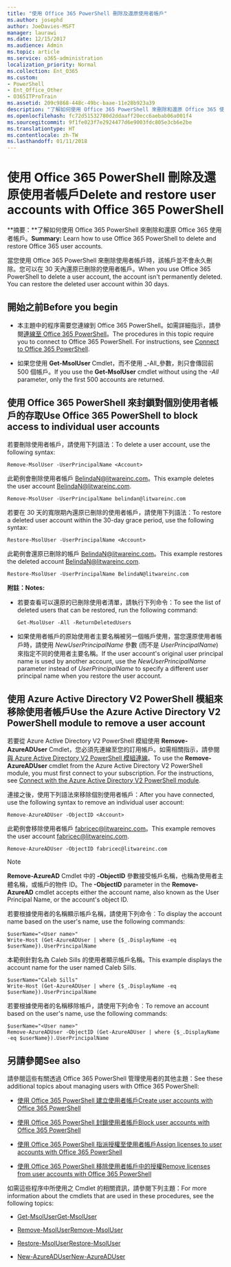 ```yaml
---
title: "使用 Office 365 PowerShell 刪除及還原使用者帳戶"
ms.author: josephd
author: JoeDavies-MSFT
manager: laurawi
ms.date: 12/15/2017
ms.audience: Admin
ms.topic: article
ms.service: o365-administration
localization_priority: Normal
ms.collection: Ent_O365
ms.custom:
- PowerShell
- Ent_Office_Other
- O365ITProTrain
ms.assetid: 209c9868-448c-49bc-baae-11e28b923a39
description: "了解如何使用 Office 365 PowerShell 來刪除和還原 Office 365 使用者帳戶。"
ms.openlocfilehash: fc72d51532780d2ddaaff20ecc6aebab06a001f4
ms.sourcegitcommit: 9f1fe023f7e2924477d6e9003fdc805e3cb6e2be
ms.translationtype: HT
ms.contentlocale: zh-TW
ms.lasthandoff: 01/11/2018
---
```

# <a name="delete-and-restore-user-accounts-with-office-365-powershell"></a><span data-ttu-id="e8984-103">使用 Office 365 PowerShell 刪除及還原使用者帳戶</span><span class="sxs-lookup"><span data-stu-id="e8984-103">Delete and restore user accounts with Office 365 PowerShell</span></span>

<span data-ttu-id="e8984-104">**摘要：**了解如何使用 Office 365 PowerShell 來刪除和還原 Office 365 使用者帳戶。</span><span class="sxs-lookup"><span data-stu-id="e8984-104">**Summary:**  Learn how to use Office 365 PowerShell to delete and restore Office 365 user accounts.</span></span>
  
<span data-ttu-id="e8984-p101">當您使用 Office 365 PowerShell 來刪除使用者帳戶時，該帳戶並不會永久刪除。您可以在 30 天內還原已刪除的使用者帳戶。</span><span class="sxs-lookup"><span data-stu-id="e8984-p101">When you use Office 365 PowerShell to delete a user account, the account isn't permanently deleted. You can restore the deleted user account within 30 days.</span></span>
  
## <a name="before-you-begin"></a><span data-ttu-id="e8984-107">開始之前</span><span class="sxs-lookup"><span data-stu-id="e8984-107">Before you begin</span></span>

- <span data-ttu-id="e8984-p102">本主題中的程序需要您連線到 Office 365 PowerShell。如需詳細指示，請參閱[連線至 Office 365 PowerShell](connect-to-office-365-powershell.md)。</span><span class="sxs-lookup"><span data-stu-id="e8984-p102">The procedures in this topic require you to connect to Office 365 PowerShell. For instructions, see [Connect to Office 365 PowerShell](connect-to-office-365-powershell.md).</span></span>
    
- <span data-ttu-id="e8984-110">如果您使用 **Get-MsolUser** Cmdlet，而不使用 _-All_參數，則只會傳回前 500 個帳戶。</span><span class="sxs-lookup"><span data-stu-id="e8984-110">If you use the **Get-MsolUser** cmdlet without using the _-All_ parameter, only the first 500 accounts are returned.</span></span>
    
## <a name="use-office-365-powershell-to-block-access-to-individual-user-accounts"></a><span data-ttu-id="e8984-111">使用 Office 365 PowerShell 來封鎖對個別使用者帳戶的存取</span><span class="sxs-lookup"><span data-stu-id="e8984-111">Use Office 365 PowerShell to block access to individual user accounts</span></span>
<span data-ttu-id="e8984-112"><a name="ShortVersion"> </a></span><span class="sxs-lookup"><span data-stu-id="e8984-112"><a name="ShortVersion"> </a></span></span>

<span data-ttu-id="e8984-113">若要刪除使用者帳戶，請使用下列語法：</span><span class="sxs-lookup"><span data-stu-id="e8984-113">To delete a user account, use the following syntax:</span></span>
  
```
Remove-MsolUser -UserPrincipalName <Account>
```

<span data-ttu-id="e8984-114">此範例會刪除使用者帳戶 BelindaN@litwareinc.com。</span><span class="sxs-lookup"><span data-stu-id="e8984-114">This example deletes the user account BelindaN@litwareinc.com.</span></span>
  
```
Remove-MsolUser -UserPrincipalName belindan@litwareinc.com
```

<span data-ttu-id="e8984-115">若要在 30 天的寬限期內還原已刪除的使用者帳戶，請使用下列語法：</span><span class="sxs-lookup"><span data-stu-id="e8984-115">To restore a deleted user account within the 30-day grace period, use the following syntax:</span></span>
  
```
Restore-MsolUser -UserPrincipalName <Account>
```

<span data-ttu-id="e8984-116">此範例會還原已刪除的帳戶 BelindaN@litwareinc.com。</span><span class="sxs-lookup"><span data-stu-id="e8984-116">This example restores the deleted account BelindaN@litwareinc.com.</span></span>
  
```
Restore-MsolUser -UserPrincipalName BelindaN@litwareinc.com
```

 <span data-ttu-id="e8984-117">**附註：**</span><span class="sxs-lookup"><span data-stu-id="e8984-117">**Notes:**</span></span>
  
- <span data-ttu-id="e8984-118">若要查看可以還原的已刪除使用者清單，請執行下列命令：</span><span class="sxs-lookup"><span data-stu-id="e8984-118">To see the list of deleted users that can be restored, run the following command:</span></span>
    
  ```
  Get-MsolUser -All -ReturnDeletedUsers
  ```

- <span data-ttu-id="e8984-119">如果使用者帳戶的原始使用者主要名稱被另一個帳戶使用，當您還原使用者帳戶時，請使用  _NewUserPrincipalName_ 參數 (而不是 _UserPrincipalName_) 來指定不同的使用者主要名稱。</span><span class="sxs-lookup"><span data-stu-id="e8984-119">If the user account's original user principal name is used by another account, use the  _NewUserPrincipalName_ parameter instead of _UserPrincipalName_ to specify a different user principal name when you restore the user account.</span></span>
    
## <a name="use-the-azure-active-directory-v2-powershell-module-to-remove-a-user-account"></a><span data-ttu-id="e8984-120">使用 Azure Active Directory V2 PowerShell 模組來移除使用者帳戶</span><span class="sxs-lookup"><span data-stu-id="e8984-120">Use the Azure Active Directory V2 PowerShell module to remove a user account</span></span>
<span data-ttu-id="e8984-121"><a name="ShortVersion"> </a></span><span class="sxs-lookup"><span data-stu-id="e8984-121"><a name="ShortVersion"> </a></span></span>

<span data-ttu-id="e8984-p103">若要從 Azure Active Directory V2 PowerShell 模組使用 **Remove-AzureADUser** Cmdlet，您必須先連線至您的訂用帳戶。如需相關指示，請參閱[與 Azure Active Directory V2 PowerShell 模組連線](https://go.microsoft.com/fwlink/?linkid=842218)。</span><span class="sxs-lookup"><span data-stu-id="e8984-p103">To use the **Remove-AzureADUser** cmdlet from the Azure Active Directory V2 PowerShell module, you must first connect to your subscription. For the instructions, see [Connect with the Azure Active Directory V2 PowerShell module](https://go.microsoft.com/fwlink/?linkid=842218).</span></span>
  
<span data-ttu-id="e8984-124">連接之後，使用下列語法來移除個別使用者帳戶：</span><span class="sxs-lookup"><span data-stu-id="e8984-124">After you have connected, use the following syntax to remove an individual user account:</span></span>
  
```
Remove-AzureADUser -ObjectID <Account>
```

<span data-ttu-id="e8984-125">此範例會移除使用者帳戶 fabricec@litwareinc.com。</span><span class="sxs-lookup"><span data-stu-id="e8984-125">This example removes the user account fabricec@litwareinc.com.</span></span>
  
```
Remove-AzureADUser -ObjectID fabricec@litwareinc.com
```

> [!NOTE]
> <span data-ttu-id="e8984-126">**Remove-AzureAD** Cmdlet 中的 **-ObjectID** 參數接受帳戶名稱，也稱為使用者主體名稱，或帳戶的物件 ID。</span><span class="sxs-lookup"><span data-stu-id="e8984-126">The **-ObjectID** parameter in the **Remove-AzureAD** cmdlet accepts either the account name, also known as the User Principal Name, or the account's object ID.</span></span>
  
<span data-ttu-id="e8984-127">若要根據使用者的名稱顯示帳戶名稱，請使用下列命令︰</span><span class="sxs-lookup"><span data-stu-id="e8984-127">To display the account name based on the user's name, use the following commands:</span></span>
  
```
$userName="<User name>"
Write-Host (Get-AzureADUser | where {$_.DisplayName -eq $userName}).UserPrincipalName
```

<span data-ttu-id="e8984-128">本範例針對名為 Caleb Sills 的使用者顯示帳戶名稱。</span><span class="sxs-lookup"><span data-stu-id="e8984-128">This example displays the account name for the user named Caleb Sills.</span></span>
  
```
$userName="Caleb Sills"
Write-Host (Get-AzureADUser | where {$_.DisplayName -eq $userName}).UserPrincipalName
```

<span data-ttu-id="e8984-129">若要根據使用者的名稱移除帳戶，請使用下列命令︰</span><span class="sxs-lookup"><span data-stu-id="e8984-129">To remove an account based on the user's name, use the following commands:</span></span>
  
```
$userName="<User name>"
Remove-AzureADUser -ObjectID (Get-AzureADUser | where {$_.DisplayName -eq $userName}).UserPrincipalName
```

## <a name="see-also"></a><span data-ttu-id="e8984-130">另請參閱</span><span class="sxs-lookup"><span data-stu-id="e8984-130">See also</span></span>
<span data-ttu-id="e8984-131"><a name="SeeAlso"> </a></span><span class="sxs-lookup"><span data-stu-id="e8984-131"><a name="SeeAlso"> </a></span></span>

<span data-ttu-id="e8984-132">請參閱這些有關透過 Office 365 PowerShell 管理使用者的其他主題：</span><span class="sxs-lookup"><span data-stu-id="e8984-132">See these additional topics about managing users with Office 365 PowerShell:</span></span>
  
- [<span data-ttu-id="e8984-133">使用 Office 365 PowerShell 建立使用者帳戶</span><span class="sxs-lookup"><span data-stu-id="e8984-133">Create user accounts with Office 365 PowerShell</span></span>](create-user-accounts-with-office-365-powershell.md)
    
- [<span data-ttu-id="e8984-134">使用 Office 365 PowerShell 封鎖使用者帳戶</span><span class="sxs-lookup"><span data-stu-id="e8984-134">Block user accounts with Office 365 PowerShell</span></span>](block-user-accounts-with-office-365-powershell.md)
    
- [<span data-ttu-id="e8984-135">使用 Office 365 PowerShell 指派授權至使用者帳戶</span><span class="sxs-lookup"><span data-stu-id="e8984-135">Assign licenses to user accounts with Office 365 PowerShell</span></span>](assign-licenses-to-user-accounts-with-office-365-powershell.md)
    
- [<span data-ttu-id="e8984-136">使用 Office 365 PowerShell 移除使用者帳戶中的授權</span><span class="sxs-lookup"><span data-stu-id="e8984-136">Remove licenses from user accounts with Office 365 PowerShell</span></span>](remove-licenses-from-user-accounts-with-office-365-powershell.md)
    
<span data-ttu-id="e8984-137">如需這些程序中所使用之 Cmdlet 的相關資訊，請參閱下列主題：</span><span class="sxs-lookup"><span data-stu-id="e8984-137">For more information about the cmdlets that are used in these procedures, see the following topics:</span></span>
  
- [<span data-ttu-id="e8984-138">Get-MsolUser</span><span class="sxs-lookup"><span data-stu-id="e8984-138">Get-MsolUser</span></span>](https://go.microsoft.com/fwlink/p/?LinkId=691543)
    
- [<span data-ttu-id="e8984-139">Remove-MsolUser</span><span class="sxs-lookup"><span data-stu-id="e8984-139">Remove-MsolUser</span></span>](https://go.microsoft.com/fwlink/p/?LinkId=691636)
    
- [<span data-ttu-id="e8984-140">Restore-MsolUser</span><span class="sxs-lookup"><span data-stu-id="e8984-140">Restore-MsolUser</span></span>](https://go.microsoft.com/fwlink/p/?LinkId=691637)
    
- [<span data-ttu-id="e8984-141">New-AzureADUser</span><span class="sxs-lookup"><span data-stu-id="e8984-141">New-AzureADUser</span></span>](https://docs.microsoft.com/powershell/module/azuread/new-azureaduser?view=azureadps-2.0)
    

